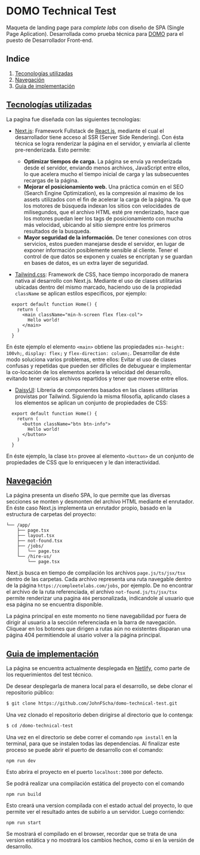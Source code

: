 # DOMO Technical Test
Maqueta de landing page para _complete labs_ con diseño de SPA (Single Page Aplication). Desarrollada como prueba técnica para [DOMO](https://www.domo.com.ar/) para el puesto de Desarrollador Front-end.

## Indice
1. [Teconologías utilizadas](#tecnologias)
2. [Navegación](#navegacion)
3. [Guia de implementación](#implementacion)

## [Tecnologías utilizadas](#tecnologias)
La pagína fue diseñada con las siguientes tecnologías:

- [Next.js](https://nextjs.org/): Framework Fullstack de [React.js](https://react.dev), mediante el cual el desarrollador tiene acceso al SSR (Server Side Rendering). Con ésta técnica se logra renderizar la página en el servidor, y enviarla al cliente pre-renderizada. Esto permite:
  - **Optimizar tiempos de carga.** La página se envía ya renderizada desde el servidor, enviando menos archivos, JavaScript entre ellos, lo que acelera mucho el tiempo inicial de carga y las subsecuentes recargas de la página.
  - **Mejorar el posicionamiento web.** Una práctica común en el SEO (Search Engine Optimization), es la compresión al maximo de los assets utilizados con el fin de acelerar la carga de la página. Ya que los motores de búsqueda indexan los sitios con velocidades de milisegundos, que el archivo HTML esté pre renderizado, hace que los motores puedan leer los tags de posicionamiento con mucha más velocidad, ubicando al sitio siempre entre los primeros resultados de la busqueda.
  - **Mayor seguridad de la información.** De tener conexiones con otros servicios, estos pueden manejarse desde el servidor, en lugar de exponer información posiblemente sensible al cliente. Tener el control de que datos se exponen y cuales se encriptan y se guardan en bases de datos, es un extra layer de seguridad.

- [Tailwind.css](https://tailwindcss.com): Framework de CSS, hace tiempo incorporado de manera nativa al desarrollo con Next.js. Mediante el uso de clases utilitarias ubicadas dentro del mismo marcado, haciendo uso de la propiedad `className` se aplican estilos especificos, por ejemplo:
```tsx
  export default function Home() {
    return (
      <main className="min-h-screen flex flex-col">
        Hello world!
      </main>
    )
  }
```
En éste ejemplo el elemento `<main>` obtiene las propiedades `min-height: 100vh;`, `display: flex;` y `flex-direction: column;`. Desarrollar de éste modo soluciona varios problemas, entre ellos: Evitar el uso de clases confusas y repetidas que pueden ser dificiles de debuguear e implementar la co-locación de los elementos acelera la velocidad del desarrollo, evitando tener varios archivos repartidos y tener que moverse entre ellos.

- [DaisyUI](https://daisyui.com): Libreria de componentes basados en las clases utilitarias provistas por Tailwind. Siguiendo la misma filosofía, aplicando clases a los elementos se aplican un conjunto de propiedades de CSS:
```tsx
  export default function Home() {
    return (
      <button className="btn btn-info">
        Hello world!
      </button>
    )
  }
```
En éste ejemplo, la clase `btn` provee al elemento `<button>` de un conjunto de propiedades de CSS que lo enriquecen y le dan interactividad.

## [Navegación](#navegacion)
La página presenta un diseño SPA, lo que permite que las diversas secciones se monten y desmonten del archivo HTML mediante el enrutador. En éste caso Next.js implementa un enrutador propio, basado en la estructura de carpetas del proyecto:
```
└── /app/
    ├── page.tsx
    ├── layout.tsx
    ├── not-found.tsx
    ├── /jobs/
    │   └── page.tsx
    └── /hire-us/
        └── page.tsx
```
Next.js busca en tiempo de compilación los archivos `page.js/ts/jsx/tsx` dentro de las carpetas. Cada archivo representa una ruta navegable dentro de la página `https://compleetelabs.com/jobs`, por ejemplo. De no encontrar el archivo de la ruta referenciada, el archivo `not-found.js/ts/jsx/tsx` permite renderizar una pagina `404` personalizada, indicandole al usuario que esa página no se encuentra disponible.

La página principal en este momento no tiene navegabilidad por fuera de dirigir al usuario a la sección referenciada en la barra de navegación. Cliquear en los botones que dirigen a rutas aún no existentes disparan una página 404 permitiendole al usario volver a la página principal.

## [Guia de implementación](#implementacion)
La página se encuentra actualmente desplegada en [Netlify](https://compleetlabs.netlify.app), como parte de los requerimientos del test técnico.

De desear desplegarla de manera local para el desarrollo, se debe clonar el repositorio público:
```bash
$ git clone https://github.com/JohnFScha/domo-technical-test.git
```
Una vez clonado el repositorio deben dirigirse al directorio que lo contenga:
```bash
$ cd /domo-technical-test
```
Una vez en el directorio se debe correr el comando `npm install` en la terminal, para que se instalen todas las dependencias. Al finalizar este proceso se puede abrir el puerto de desarrollo con el comando:
```shell
npm run dev
``` 
Esto abrira el proyecto en el puerto `localhost:3000` por defecto.

Se podrá realizar una compilación estática del proyecto con el comando 
```shell 
npm run build
```
Esto creará una version compilada con el estado actual del proyecto, lo que permite ver el resultado antes de subirlo a un servidor. Luego corriendo:
```shell
npm run start
```
Se mostrará el compilado en el browser, recordar que se trata de una version estática y no mostrará los cambios hechos, como si en la versión de desarrollo.
